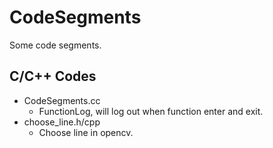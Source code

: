 # CodeSegments
Some code segments.

## C/C++ Codes
* CodeSegments.cc
    * FunctionLog, will log out when function enter and exit.
* choose_line.h/cpp
    * Choose line in opencv.
